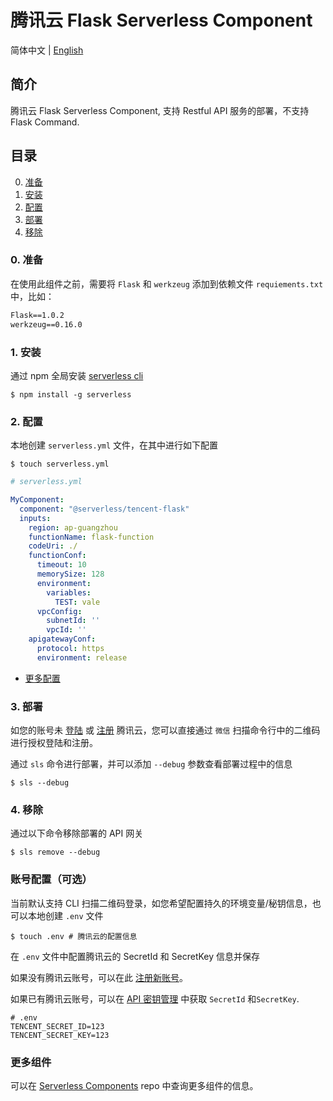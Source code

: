 # 腾讯云 Flask Serverless Component

简体中文 | [English](./README.en.md)

## 简介

腾讯云 Flask Serverless Component, 支持 Restful API 服务的部署，不支持 Flask Command.

## 目录

0. [准备](#0-准备)
1. [安装](#1-安装)
2. [配置](#2-配置)
3. [部署](#3-部署)
4. [移除](#4-移除)


### 0. 准备

在使用此组件之前，需要将 `Flask` 和 `werkzeug` 添加到依赖文件 `requiements.txt` 中，比如：

```txt
Flask==1.0.2
werkzeug==0.16.0
```

### 1. 安装

通过 npm 全局安装 [serverless cli](https://github.com/serverless/serverless)

```shell
$ npm install -g serverless
```

### 2. 配置

本地创建 `serverless.yml` 文件，在其中进行如下配置

```shell
$ touch serverless.yml
```

```yml
# serverless.yml

MyComponent:
  component: "@serverless/tencent-flask"
  inputs:
    region: ap-guangzhou 
    functionName: flask-function
    codeUri: ./
    functionConf:
      timeout: 10
      memorySize: 128
      environment:
        variables:
          TEST: vale
      vpcConfig:
        subnetId: ''
        vpcId: ''
    apigatewayConf:
      protocol: https
      environment: release
```

- [更多配置](./docs/configure.md)

### 3. 部署

如您的账号未 [登陆](https://cloud.tencent.com/login) 或 [注册](https://cloud.tencent.com/register) 腾讯云，您可以直接通过 `微信` 扫描命令行中的二维码进行授权登陆和注册。

通过 `sls` 命令进行部署，并可以添加 `--debug` 参数查看部署过程中的信息

```shell
$ sls --debug
```

### 4. 移除

通过以下命令移除部署的 API 网关

```shell
$ sls remove --debug
```

### 账号配置（可选）

当前默认支持 CLI 扫描二维码登录，如您希望配置持久的环境变量/秘钥信息，也可以本地创建 `.env` 文件

```shell
$ touch .env # 腾讯云的配置信息
```

在 `.env` 文件中配置腾讯云的 SecretId 和 SecretKey 信息并保存

如果没有腾讯云账号，可以在此 [注册新账号](https://cloud.tencent.com/register)。

如果已有腾讯云账号，可以在 [API 密钥管理](https://console.cloud.tencent.com/cam/capi) 中获取 `SecretId` 和`SecretKey`.

```text
# .env
TENCENT_SECRET_ID=123
TENCENT_SECRET_KEY=123
```

### 更多组件

可以在 [Serverless Components](https://github.com/serverless/components) repo 中查询更多组件的信息。
